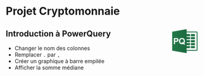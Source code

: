 # **Projet Cryptomonnaie**

## **Introduction à PowerQuery** <img align="right" src="../assets/powerQuery.png" alt="Power Query" title="Power Query" widht="auto" height="64px">
* Changer le nom des colonnes
* Remplacer `.` par `,`
* Créer un graphique à barre empilée
* Afficher la somme médiane